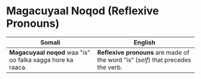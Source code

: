 # **Magacuyaal Noqod (Reflexive Pronouns)**

| **Somali**                                                                     | **English**                                                                     |
|--------------------------------------------------------------------------------|--------------------------------------------------------------------------------|
| **Magacuyaal noqod** waa "is" oo falka xagga hore ka raaca.                    | **Reflexive pronouns** are made of the word "is" (*self*) that precedes the verb.|
